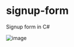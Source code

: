 # signup-form
Signup form in C#

![image](https://user-images.githubusercontent.com/58862894/204359867-1c0d0222-92ed-47d6-a6e4-e242f4a689ae.png)

